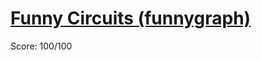 # [Funny Circuits (funnygraph)](https://training.olinfo.it/#/task/ois_funnygraph/statement)
Score: 100/100
